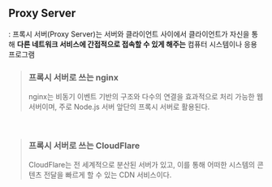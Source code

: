 ## Proxy Server
: 프록시 서버(Proxy Server)는 서버와 클라이언트 사이에서 클라이언트가 자신을 통해 **다른 네트워크 서비스에 간접적으로 접속할 수 있게 해주는** 컴퓨터 시스템이나 응용 프로그램

> ### 프록시 서버로 쓰는 **nginx**
> nginx는 비동기 이벤트 기반의 구조와 다수의 연결을 효과적으로 처리 가능한 웹 서버이며, 주로 Node.js 서버 앞단의 프록시 서버로 활용된다.

<br/>

> ### 프록시 서버로 쓰는 **CloudFlare**
> CloudFlare는 전 세계적으로 분산된 서버가 있고, 이를 통해 어떠한 시스템의 콘텐츠 전달을 빠르게 할 수 있는 CDN 서비스이다.


